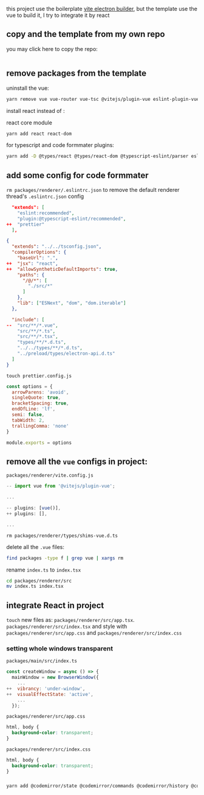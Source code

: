 this project use the boilerplate [vite electron builder](https://github.com/cawa-93/vite-electron-builder), but the template use the vue to build it, I try to integrate it by react 

## copy and the template from my own repo

you may click here to copy the repo:

![]()

## remove packages from the template

uninstall the vue:

```bash
yarn remove vue vue-router vue-tsc @vitejs/plugin-vue eslint-plugin-vue
```


install react instead of :

react core module
```bash
yarn add react react-dom
```

for typescript and code formmater plugins: 
```bash
yarn add -D @types/react @types/react-dom @typescript-eslint/parser eslint-config-prettier @typescript-eslint/eslint-plugin @typescript-eslint/parser
```

## add some config for code formmater

`rm packages/renderer/.eslintrc.json` to remove the default renderer thread's `.eslintrc.json` config

```json
  "extends": [
    "eslint:recommended",
    "plugin:@typescript-eslint/recommended",
++  "prettier"
  ],
```

```json
{
  "extends": "../../tsconfig.json",
  "compilerOptions": {
    "baseUrl": ".",
++  "jsx": "react",
++  "allowSyntheticDefaultImports": true,
    "paths": {
      "/@/*": [
        "./src/*"
      ]
    },
    "lib": ["ESNext", "dom", "dom.iterable"]
  },

  "include": [
--  "src/**/*.vue",
    "src/**/*.ts",
    "src/**/*.tsx",
    "types/**/*.d.ts",
    "../../types/**/*.d.ts",
    "../preload/types/electron-api.d.ts"
  ]
}
```

`touch prettier.config.js`
```js
const options = {
  arrowParens: 'avoid',
  singleQuote: true,
  bracketSpacing: true,
  endOfLine: 'lf',
  semi: false,
  tabWidth: 2,
  trallingComma: 'none'
}

module.exports = options
```

## remove all the `vue` configs in project:

`packages/renderer/vite.config.js`
```js
-- import vue from '@vitejs/plugin-vue';

...

-- plugins: [vue()],
++ plugins: [],

...
```

`rm packages/renderer/types/shims-vue.d.ts`

delete all the `.vue` files:
```bash
find packages -type f | grep vue | xargs rm
```

rename `index.ts` to `index.tsx`
```bash
cd packages/renderer/src
mv index.ts index.tsx
```

## integrate React in project

`touch` new files as: `packages/renderer/src/app.tsx`. `packages/renderer/src/index.tsx` and style with `packages/renderer/src/app.css` and `packages/renderer/src/index.css`


### setting whole windows transparent

`packages/main/src/index.ts`

```js
const createWindow = async () => {
  mainWindow = new BrowserWindow({
    ...
++  vibrancy: 'under-window',
++  visualEffectState: 'active',
    ...
  });
```

`packages/renderer/src/app.css`
```css
html, body {
  background-color: transparent;
}
```

`packages/renderer/src/index.css`
```css
html, body {
  background-color: transparent;
}
```

### 

```bash
yarn add @codemirror/state @codemirror/commands @codemirror/history @codemirror/language @codemirror/matchbrackets @codemirror/gutter @codemirror/highlight @codemirror/lang-javascript
```
